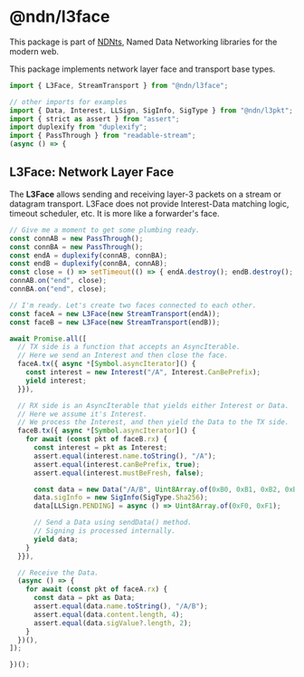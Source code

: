 # @ndn/l3face

This package is part of [NDNts](https://yoursunny.com/p/NDNts/), Named Data Networking libraries for the modern web.

This package implements network layer face and transport base types.

```ts
import { L3Face, StreamTransport } from "@ndn/l3face";

// other imports for examples
import { Data, Interest, LLSign, SigInfo, SigType } from "@ndn/l3pkt";
import { strict as assert } from "assert";
import duplexify from "duplexify";
import { PassThrough } from "readable-stream";
(async () => {
```

## L3Face: Network Layer Face

The **L3Face** allows sending and receiving layer-3 packets on a stream or datagram transport.
L3Face does not provide Interest-Data matching logic, timeout scheduler, etc.
It is more like a forwarder's face.

```ts
// Give me a moment to get some plumbing ready.
const connAB = new PassThrough();
const connBA = new PassThrough();
const endA = duplexify(connAB, connBA);
const endB = duplexify(connBA, connAB);
const close = () => setTimeout(() => { endA.destroy(); endB.destroy(); }, 100);
connAB.on("end", close);
connBA.on("end", close);

// I'm ready. Let's create two faces connected to each other.
const faceA = new L3Face(new StreamTransport(endA));
const faceB = new L3Face(new StreamTransport(endB));

await Promise.all([
  // TX side is a function that accepts an AsyncIterable.
  // Here we send an Interest and then close the face.
  faceA.tx({ async *[Symbol.asyncIterator]() {
    const interest = new Interest("/A", Interest.CanBePrefix);
    yield interest;
  }}),

  // RX side is an AsyncIterable that yields either Interest or Data.
  // Here we assume it's Interest.
  // We process the Interest, and then yield the Data to the TX side.
  faceB.tx({ async *[Symbol.asyncIterator]() {
    for await (const pkt of faceB.rx) {
      const interest = pkt as Interest;
      assert.equal(interest.name.toString(), "/A");
      assert.equal(interest.canBePrefix, true);
      assert.equal(interest.mustBeFresh, false);

      const data = new Data("/A/B", Uint8Array.of(0xB0, 0xB1, 0xB2, 0xB3));
      data.sigInfo = new SigInfo(SigType.Sha256);
      data[LLSign.PENDING] = async () => Uint8Array.of(0xF0, 0xF1);

      // Send a Data using sendData() method.
      // Signing is processed internally.
      yield data;
    }
  }}),

  // Receive the Data.
  (async () => {
    for await (const pkt of faceA.rx) {
      const data = pkt as Data;
      assert.equal(data.name.toString(), "/A/B");
      assert.equal(data.content.length, 4);
      assert.equal(data.sigValue?.length, 2);
    }
  })(),
]);
```

```ts
})();
```

